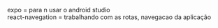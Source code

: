 
expo              = para n usar o android studio    
react-navegation  = trabalhando com as rotas, navegacao da aplicação